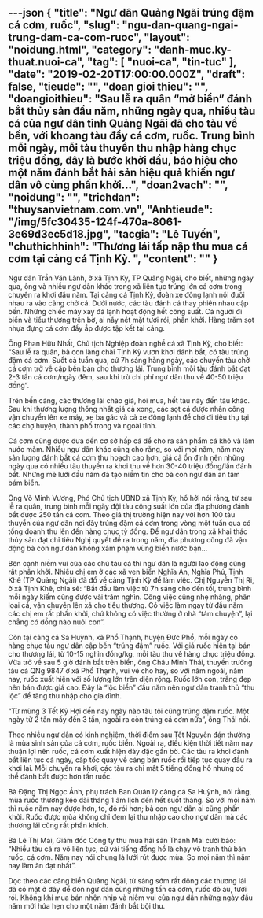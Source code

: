 ---json
{
    "title": "Ngư dân Quảng Ngãi trúng đậm cá cơm, ruốc",
    "slug": "ngu-dan-quang-ngai-trung-dam-ca-com-ruoc",
    "layout": "noidung.html",
    "category": "danh-muc.ky-thuat.nuoi-ca",
    "tag": [
        "nuoi-ca",
        "tin-tuc"
    ],
    "date": "2019-02-20T17:00:00.000Z",
    "draft": false,
    "tieude": "",
    "doan gioi thieu": "",
    "doangioithieu": "Sau lễ ra quân “mở biển” đánh bắt thủy sản đầu năm, những ngày qua, nhiều tàu cá của ngư dân tỉnh Quảng Ngãi đã cho tàu về bến, với khoang tàu đầy cá cơm, ruốc. Trung bình mỗi ngày, mỗi tàu thuyền thu nhập hàng chục triệu đồng, đây là bước khởi đầu, báo hiệu cho một năm đánh bắt hải sản hiệu quả khiến ngư dân vô cùng phấn khởi…",
    "doan2vach": "",
    "noidung": "",
    "trichdan": "thuysanvietnam.com.vn",
    "Anhtieude": "/img/5fc30435-124f-470a-8061-3e69d3ec5d18.jpg",
    "tacgia": "Lê Tuyến",
    "chuthichhinh": "Thương lái tấp nập thu mua cá cơm tại cảng cá Tịnh Kỳ. ",
    "__content__": ""
}
---
<p>Ngư d&acirc;n Trần Văn L&agrave;nh, ở x&atilde; Tịnh Kỳ, TP Quảng Ng&atilde;i, cho biết, những ng&agrave;y qua, &ocirc;ng v&agrave; nhiều ngư d&acirc;n kh&aacute;c trong x&atilde; li&ecirc;n tục tr&uacute;ng lớn c&aacute; cơm trong chuyến ra khơi đầu năm. Tại cảng c&aacute; Tịnh Kỳ, đo&agrave;n xe đ&ocirc;ng lạnh nối đu&ocirc;i nhau ra v&agrave;o cảng chở c&aacute;. Dưới nước, c&aacute;c t&agrave;u đ&aacute;nh c&aacute; thay phi&ecirc;n nhau cập bến. Những chiếc m&aacute;y xay đ&aacute; lạnh hoạt động hết c&ocirc;ng suất. Cả người đi biển v&agrave; tiểu thương tr&ecirc;n bờ, ai nấy n&eacute;t mặt tươi r&oacute;i, phấn khởi. H&agrave;ng trăm sọt nhựa đựng c&aacute; cơm đầy ắp được tập kết tại cảng.</p>

<p>&Ocirc;ng Phan Hữu Nhất, Chủ tịch Nghiệp đo&agrave;n nghề c&aacute; x&atilde; Tịnh Kỳ, cho biết: &ldquo;Sau lễ ra qu&acirc;n, b&agrave; con l&agrave;ng ch&agrave;i Tịnh Kỳ vươn khơi đ&aacute;nh bắt, c&oacute; t&agrave;u tr&uacute;ng đậm c&aacute; cơm. Suốt cả tuần qua, cứ 7h s&aacute;ng hằng ng&agrave;y, c&aacute;c chuyến t&agrave;u chở c&aacute; cơm trở về cập bến b&aacute;n cho thương l&aacute;i. Trung b&igrave;nh mỗi t&agrave;u đ&aacute;nh bắt đạt 2-3 tấn c&aacute; cơm/ng&agrave;y đ&ecirc;m, sau khi trừ chi ph&iacute; ngư d&acirc;n thu về 40-50 triệu đồng&rdquo;.</p>

<p>Tr&ecirc;n bến cảng, c&aacute;c thương l&aacute;i ch&agrave;o gi&aacute;, hỏi mua, hết t&agrave;u n&agrave;y đến t&agrave;u kh&aacute;c. Sau khi thương lượng thống nhất gi&aacute; cả xong, c&aacute;c sọt c&aacute; được nh&acirc;n c&ocirc;ng vận chuyển l&ecirc;n xe m&aacute;y, xe ba g&aacute;c v&agrave; cả xe đ&ocirc;ng lạnh để chở đi ti&ecirc;u thụ tại c&aacute;c chợ huyện, th&agrave;nh phố trong v&agrave; ngo&agrave;i tỉnh.</p>

<p>C&aacute; cơm cũng được đưa đến cơ sở hấp c&aacute; để cho ra sản phẩm c&aacute; kh&ocirc; v&agrave; l&agrave;m nước mắm. Nhiều ngư d&acirc;n kh&aacute;c cũng cho rằng, so với mọi năm, năm nay sản lượng đ&aacute;nh bắt c&aacute; cơm thu hoạch cao hơn, gi&aacute; cả ổn định n&ecirc;n những ng&agrave;y qua c&oacute; nhiều t&agrave;u thuyền ra khơi thu về hơn 30-40 triệu đồng/lần đ&aacute;nh bắt. Những mẻ lưới đầu năm đ&atilde; tạo niềm tin cho b&agrave; con ngư d&acirc;n an t&acirc;m b&aacute;m biển.</p>

<p>&Ocirc;ng V&otilde; Minh Vương, Ph&oacute; Chủ tịch UBND x&atilde; Tịnh Kỳ, hồ hởi n&oacute;i rằng, từ sau lễ ra qu&acirc;n, trung b&igrave;nh mỗi ng&agrave;y đội t&agrave;u c&ocirc;ng suất lớn của địa phương đ&aacute;nh bắt được 250 tấn c&aacute; cơm. Theo gi&aacute; thị trường hiện nay với hơn 100 t&agrave;u thuyền của ngư d&acirc;n nơi đ&acirc;y tr&uacute;ng đậm c&aacute; cơm trong v&ograve;ng một tuần qua c&oacute; tổng doanh thu l&ecirc;n đến h&agrave;ng chục tỷ đồng. Để ngư d&acirc;n trong x&atilde; khai th&aacute;c thủy sản đạt chỉ ti&ecirc;u Nghị quyết đề ra trong năm, đia phương cũng đ&atilde; vận động b&agrave; con ngư d&acirc;n kh&ocirc;ng x&acirc;m phạm v&ugrave;ng biển nước bạn&hellip;</p>

<p>B&ecirc;n cạnh niềm vui của c&aacute;c chủ t&agrave;u c&aacute; th&igrave; ngư d&acirc;n l&agrave; người lao động cũng rất phấn khởi. Nhiều chị em ở c&aacute;c x&atilde; ven biển Nghĩa An, Nghĩa Ph&uacute;, Tịnh Kh&ecirc; (TP Quảng Ng&atilde;i) đ&atilde; đổ về cảng Tịnh Kỳ để l&agrave;m việc. Chị Nguyễn Thị Ri, ở x&atilde; Tịnh Kh&ecirc;, chia sẻ: &ldquo;Bắt đầu l&agrave;m việc từ 7h s&aacute;ng cho đến tối, trung b&igrave;nh mỗi ng&agrave;y kiếm cũng được v&agrave;i trăm ngh&igrave;n. C&ocirc;ng việc cũng nhẹ nh&agrave;ng, ph&acirc;n loại c&aacute;, vận chuyển l&ecirc;n x&atilde; cho tiểu thương. C&oacute; việc l&agrave;m ngay từ đầu năm c&aacute;c chị em rất phấn khởi, chứ kh&ocirc;ng c&oacute; việc thường ở nh&agrave; &ldquo;t&aacute;m chuyện&rdquo;, lại chẳng c&oacute; đồng n&agrave;o nu&ocirc;i con&rdquo;.</p>

<p>C&ograve;n tại cảng c&aacute; Sa Huỳnh, x&atilde; Phổ Thạnh, huyện Đức Phổ, mỗi ng&agrave;y c&oacute; h&agrave;ng chục t&agrave;u ngư d&acirc;n cập bến &ldquo;tr&uacute;ng đậm&rdquo; ruốc. Với gi&aacute; ruốc hiện tại b&aacute;n cho thương l&aacute;i, từ 10-15 ngh&igrave;n đồng/kg, mỗi t&agrave;u thu về h&agrave;ng chục triệu đồng. Vừa trở về sau 5 giờ đ&aacute;nh bắt tr&ecirc;n biển, &ocirc;ng Ch&acirc;u Minh Th&aacute;i, thuyền trưởng t&agrave;u c&aacute; QNg 9847 ở x&atilde; Phổ Thạnh, vui vẻ cho hay, so với năm ngo&aacute;i, năm nay, ruốc xuất hiện với số lượng lớn tr&ecirc;n diện rộng. Ruốc lớn con, trắng đẹp n&ecirc;n b&aacute;n được gi&aacute; cao. Đ&acirc;y l&agrave; &ldquo;lộc biển&rdquo; đầu năm n&ecirc;n ngư d&acirc;n tranh thủ &ldquo;thu lộc&rdquo; để tăng thu nhập cho gia đ&igrave;nh.</p>

<p>&ldquo;Từ m&ugrave;ng 3 Tết Kỷ Hợi đến nay ng&agrave;y n&agrave;o t&agrave;u t&ocirc;i cũng tr&uacute;ng đậm ruốc. Một ng&agrave;y từ 2 tấn mấy đến 3 tấn, ngo&agrave;i ra c&ograve;n tr&uacute;ng c&aacute; cơm nữa&rdquo;, &ocirc;ng Th&aacute;i n&oacute;i.</p>

<p>Theo nhiều ngư d&acirc;n c&oacute; kinh nghiệm, thời điểm sau Tết Nguy&ecirc;n đ&aacute;n thường l&agrave; m&ugrave;a sinh sản của c&aacute; cơm, ruốc biển. Ngo&agrave;i ra, điều kiện thời tiết năm nay thuận lợi n&ecirc;n ruốc, c&aacute; cơm xuất hiện d&agrave;y đặc gần bờ. C&aacute;c t&agrave;u ra khơi đ&aacute;nh bắt li&ecirc;n tục cả ng&agrave;y, cấp tốc quay về cảng b&aacute;n ruốc rồi tiếp tục quay đầu ra khơi lại. Mỗi chuyến ra khơi, c&aacute;c t&agrave;u ra chỉ mất 5 tiếng đồng hồ nhưng c&oacute; thể đ&aacute;nh bắt được hơn tấn ruốc.</p>

<p>B&agrave; Đặng Thị Ngọc &Aacute;nh, phụ tr&aacute;ch Ban Quản l&yacute; cảng c&aacute; Sa Huỳnh, n&oacute;i rằng, m&ugrave;a ruốc thường k&eacute;o d&agrave;i th&aacute;ng 1 &acirc;m lịch đến hết suốt th&aacute;ng. So với mọi năm th&igrave; ruốc năm nay được hơn, to, đỏ r&oacute;i hơn; b&agrave; con ngư d&acirc;n ai cũng phấn khởi. Ruốc được m&ugrave;a kh&ocirc;ng chỉ đem lại thu nhập cao cho ngư d&acirc;n m&agrave; c&aacute;c thương l&aacute;i cũng rất phấn kh&iacute;ch.</p>

<p>B&agrave; L&ecirc; Thị Mai, Gi&aacute;m đốc C&ocirc;ng ty thu mua hải sản Thanh Mai cười bảo: &ldquo;Nhiều t&agrave;u c&aacute; ra v&ocirc; li&ecirc;n tục, cứ v&agrave;i tiếng đồng hồ l&agrave; chạy v&ocirc; tranh thủ b&aacute;n ruốc, c&aacute; cơm. Năm nay n&oacute;i chung l&agrave; lưới r&uacute;t được m&ugrave;a. So mọi năm th&igrave; năm nay l&agrave;m ăn đạt nhất&rdquo;.</p>

<p>Dọc theo c&aacute;c cảng biển Quảng Ng&atilde;i, từ s&aacute;ng sớm rất đ&ocirc;ng c&aacute;c thương l&aacute;i đ&atilde; c&oacute; mặt ở đ&acirc;y để đ&oacute;n ngư d&acirc;n c&ugrave;ng những tấn c&aacute; cơm, ruốc đỏ au, tươi r&oacute;i. Kh&ocirc;ng kh&iacute; mua b&aacute;n nhộn nhịp v&agrave; niềm vui của ngư d&acirc;n những ng&agrave;y đầu năm mới hứa hẹn cho một năm đ&aacute;nh bắt bội thu.</p>
